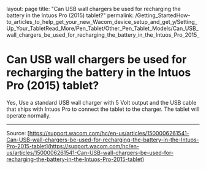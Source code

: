layout: page
title: "Can USB wall chargers be used for recharging the battery in the Intuos Pro (2015) tablet?"
permalink: /Getting_StartedHow-to_articles_to_help_get_your_new_Wacom_device_setup_and_get_y/Setting_Up_Your_TabletRead_More/Pen_Tablet/Other_Pen_Tablet_Models/Can_USB_wall_chargers_be_used_for_recharging_the_battery_in_the_Intuos_Pro_2015_

# Can USB wall chargers be used for recharging the battery in the Intuos Pro (2015) tablet?

Yes, Use a standard USB wall charger with 5 Volt output and the USB cable that ships with Intuos Pro to connect the tablet to the charger. The tablet will operate normally.

---
Source: [https://support.wacom.com/hc/en-us/articles/1500006261541-Can-USB-wall-chargers-be-used-for-recharging-the-battery-in-the-Intuos-Pro-2015-tablet](https://support.wacom.com/hc/en-us/articles/1500006261541-Can-USB-wall-chargers-be-used-for-recharging-the-battery-in-the-Intuos-Pro-2015-tablet)
